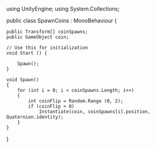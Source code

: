 using UnityEngine;
using System.Collections;

public class SpawnCoins : MonoBehaviour {

    public Transform[] coinSpawns;
    public GameObject coin;

    // Use this for initialization
    void Start () {
    
        Spawn();
    }

    void Spawn()
    {
        for (int i = 0; i < coinSpawns.Length; i++)
        {
            int coinFlip = Random.Range (0, 2);
            if (coinFlip > 0)
                Instantiate(coin, coinSpawns[i].position, Quaternion.identity);
        }
    }

}
